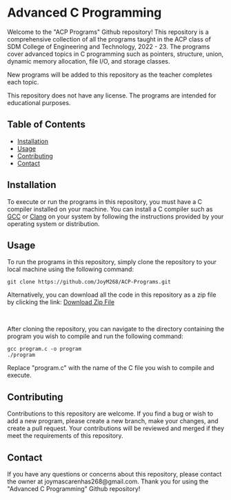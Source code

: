 <!DOCTYPE html>
<html>
<body>
	<h1>Advanced C Programming</h1>
	<p>Welcome to the "ACP Programs" Github repository! This repository is a comprehensive collection of all the programs taught in the ACP class of SDM College of Engineering and Technology, 2022 - 23. The programs cover advanced topics in C programming such as pointers, structure, union, dynamic memory allocation, file I/O, and storage classes.</p>
<p>New programs will be added to this repository as the teacher completes each topic.</p>
	<p>This repository does not have any license. The programs are intended for educational purposes.</p>
	<h2>Table of Contents</h2>
	<ul>
		<li><a href="#installation">Installation</a></li>
		<li><a href="#usage">Usage</a></li>
		<li><a href="#contributing">Contributing</a></li>
		<li><a href="#contact">Contact</a></li>
	</ul>
	<h2 id="installation">Installation</h2>
	<p>To execute or run the programs in this repository, you must have a C compiler installed on your machine. You can install a C compiler such as <a href="https://gcc.gnu.org/">GCC</a> or  <a href="https://clang.llvm.org/">Clang</a> on your system by following the instructions provided by your operating system or distribution.</p>
	<h2 id="usage">Usage</h2>
	<p>To run the programs in this repository, simply clone the repository to your local machine using the following command:</p>
	<pre><code>git clone https://github.com/JoyM268/ACP-Programs.git</code></pre>
  <p> Alternatively, you can download all the code in this repository as a zip file by clicking the link: 
    <a href="https://github.com/JoyM268/ACP-Programs/archive/refs/heads/main.zip">Download Zip File</a>
  </p>
  <br>
	<p>After cloning the repository, you can navigate to the directory containing the program you wish to compile and run the following command:</p>
	<pre><code>gcc program.c -o program
./program</code></pre>
	<p>Replace "program.c" with the name of the C file you wish to compile and execute.</p>
	<h2 id="contributing">Contributing</h2>
	<p>
    Contributions to this repository are welcome. If you find a bug or wish to add a new program, please create a new branch, make your changes, and create a pull request. Your contributions will be reviewed and merged if they meet the requirements of this repository.
  </p>
	<h2 id="contact">Contact</h2>
	<p>
    If you have any questions or concerns about this repository, please contact the owner at joymascarenhas268@gmail.com. Thank you for using the "Advanced C Programming" Github repository!
  </p>
	
</body>
</html>
